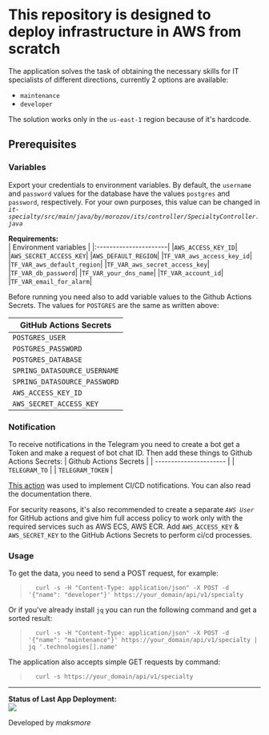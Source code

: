 # This repository is designed to deploy infrastructure in AWS from scratch

The application solves the task of obtaining the necessary skills for IT specialists of different directions, currently 2 options are available:

* `maintenance`
* `developer`

The solution works only in the `us-east-1` region because of it's hardcode.

## Prerequisites

### Variables

Export your credentials to environment variables.
By default, the `username` and `password` values for the database have the values `postgres` and `password`, respectively. For your own purposes, this value can be changed in *`it-specialty/src/main/java/by/morozov/its/controller/SpecialtyController.java`*

**Requirements:**  
| Environment variables |
|:----------------------|
|`AWS_ACCESS_KEY_ID`|
|`AWS_SECRET_ACCESS_KEY`|
|`AWS_DEFAULT_REGION`|
|`TF_VAR_aws_access_key_id`|
|`TF_VAR_aws_default_region`|
|`TF_VAR_aws_secret_access_key`|
|`TF_VAR_db_password`|
|`TF_VAR_your_dns_name`|
|`TF_VAR_account_id`|
|`TF_VAR_email_for_alarm`|

Before running you need also to add variable values to the Github Actions Secrets. The values for `POSTGRES` are the same as written above:

| GitHub Actions Secrets |
| ------------------------ |
| `POSTGRES_USER` |
| `POSTGRES_PASSWORD` |
| `POSTGRES_DATABASE` |
| `SPRING_DATASOURCE_USERNAME` |
|`SPRING_DATASOURCE_PASSWORD`|
| `AWS_ACCESS_KEY_ID` |
| `AWS_SECRET_ACCESS_KEY` |

### Notification

To receive notifications in the Telegram you need to create a bot get a Token and make a request of bot chat ID. Then add these things to Github Actions Secrets:
| Github Actions Secrets |
| ---------------------- |
| `TELEGRAM_TO` |
| `TELEGRAM_TOKEN` |

[This action](https://github.com/appleboy/telegram-action) was used to implement CI/CD notifications. You can also read the documentation there.

For security reasons, it's also recommended to create a separate *`AWS User`* for GitHub actions and give him full access policy to work only with the required services such as AWS ECS, AWS ECR. Add `AWS_ACCESS_KEY` & `AWS_SECRET_KEY` to the GitHub Actions Secrets to perform ci/cd processes.

### Usage

To get the data, you need to send a POST request, for example:
>       curl -s -H "Content-Type: application/json" -X POST -d '{"name": "developer"}' https://your_domain/api/v1/specialty
Or if you've already install `jq` you can run the following command and get a sorted result:
>       curl -s -H "Content-Type: application/json" -X POST -d '{"name": "maintenance"}' https://your_domain/api/v1/specialty | jq '.technologies[].name'
The application also accepts simple GET requests by command:
>       curl -s https://your_domain/api/v1/specialty

***

**Status of Last App Deployment:**<br>
<img src="https://github.com/maksmore/Learning-with-TeachMeSkills/workflows/Docker-Image-CD/badge.svg?branch=master"><br>

Developed by *maksmore*
